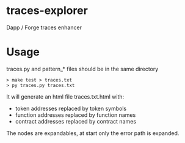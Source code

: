 # traces-explorer
Dapp / Forge traces enhancer

# Usage

traces.py and pattern_* files should be in the same directory

```
> make test > traces.txt
> py traces.py traces.txt
```

It will generate an html file traces.txt.html with:
- token addresses replaced by token symbols
- function addresses replaced by function names
- contract addresses replaced by contract names

The nodes are expandables, at start only the error path is expanded.
